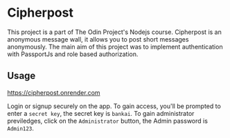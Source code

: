 # Cipherpost
This project is a part of The Odin Project's Nodejs course.
Cipherpost is an anonymous message wall, it allows you to post short messages anonymously.
The main aim of this project was to implement authentication with PassportJs and role based authorization.

## Usage
https://cipherpost.onrender.com

Login or signup securely on the app.
To gain access, you'll be prompted to enter a ```secret key```, the secret key is ```bankai```.
To gain administrator previledges, click on the ```Administrator``` button, the Admin password is ```Admin123```.
